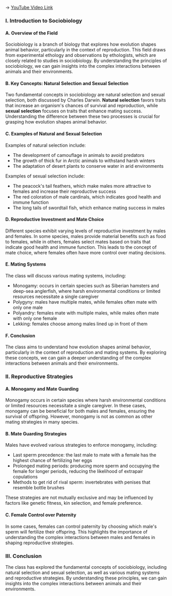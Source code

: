-> [YouTube Video Link](https://www.youtube.com/watch?v=9mYYNtaZJp8&list=PLUl4u3cNGP63TbPEWYEKOq8yAN8mEP_5O&index=15&pp=iAQB)

### I. Introduction to Sociobiology
#### A. Overview of the Field

Sociobiology is a branch of biology that explores how evolution shapes animal behavior, particularly in the context of reproduction. This field draws from experimental ethology and observations by ethologists, which are closely related to studies in sociobiology. By understanding the principles of sociobiology, we can gain insights into the complex interactions between animals and their environments.

#### B. Key Concepts: Natural Selection and Sexual Selection

Two fundamental concepts in sociobiology are natural selection and sexual selection, both discussed by Charles Darwin. **Natural selection** favors traits that increase an organism's chances of survival and reproduction, while **sexual selection** focuses on traits that enhance mating success. Understanding the difference between these two processes is crucial for grasping how evolution shapes animal behavior.

#### C. Examples of Natural and Sexual Selection

Examples of natural selection include:

*   The development of camouflage in animals to avoid predators
*   The growth of thick fur in Arctic animals to withstand harsh winters
*   The adaptation of desert plants to conserve water in arid environments

Examples of sexual selection include:

*   The peacock's tail feathers, which make males more attractive to females and increase their reproductive success
*   The red coloration of male cardinals, which indicates good health and immune function
*   The long tails of swordtail fish, which enhance mating success in males

#### D. Reproductive Investment and Mate Choice

Different species exhibit varying levels of reproductive investment by males and females. In some species, males provide material benefits such as food to females, while in others, females select mates based on traits that indicate good health and immune function. This leads to the concept of mate choice, where females often have more control over mating decisions.

#### E. Mating Systems

The class will discuss various mating systems, including:

*   Monogamy: occurs in certain species such as Siberian hamsters and deep-sea anglerfish, where harsh environmental conditions or limited resources necessitate a single caregiver
*   Polygyny: males have multiple mates, while females often mate with only one male
*   Polyandry: females mate with multiple males, while males often mate with only one female
*   Lekking: females choose among males lined up in front of them

#### F. Conclusion

The class aims to understand how evolution shapes animal behavior, particularly in the context of reproduction and mating systems. By exploring these concepts, we can gain a deeper understanding of the complex interactions between animals and their environments.

### II. Reproductive Strategies
#### A. Monogamy and Mate Guarding

Monogamy occurs in certain species where harsh environmental conditions or limited resources necessitate a single caregiver. In these cases, monogamy can be beneficial for both males and females, ensuring the survival of offspring. However, monogamy is not as common as other mating strategies in many species.

#### B. Mate Guarding Strategies

Males have evolved various strategies to enforce monogamy, including:

*   Last sperm precedence: the last male to mate with a female has the highest chance of fertilizing her eggs
*   Prolonged mating periods: producing more sperm and occupying the female for longer periods, reducing the likelihood of extrapair copulations
*   Methods to get rid of rival sperm: invertebrates with penises that resemble bottle brushes

These strategies are not mutually exclusive and may be influenced by factors like genetic fitness, kin selection, and female preference.

#### C. Female Control over Paternity

In some cases, females can control paternity by choosing which male's sperm will fertilize their offspring. This highlights the importance of understanding the complex interactions between males and females in shaping reproductive strategies.

### III. Conclusion
The class has explored the fundamental concepts of sociobiology, including natural selection and sexual selection, as well as various mating systems and reproductive strategies. By understanding these principles, we can gain insights into the complex interactions between animals and their environments.